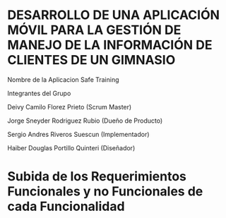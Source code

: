 # DESARROLLO DE UNA APLICACIÓN MÓVIL PARA LA GESTIÓN DE MANEJO DE LA INFORMACIÓN DE CLIENTES DE UN GIMNASIO 

Nombre de la Aplicacion Safe Training

Integrantes del Grupo 

Deivy Camilo Florez Prieto (Scrum Master)

Jorge Sneyder Rodriguez Rubio (Dueño de Producto)

Sergio Andres Riveros Suescun (Implementador)

Haiber Douglas Portillo Quinteri (Diseñador)

# Subida de los Requerimientos Funcionales y no Funcionales de cada Funcionalidad

